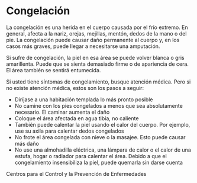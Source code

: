 Congelación
===========


La congelación es una herida en el cuerpo causada por el frío extremo. En general, afecta a la nariz, orejas, mejillas, mentón, dedos de la mano o del pie. La congelación puede causar daño permanente al cuerpo y, en los casos más graves, puede llegar a necesitarse una amputación. 


Si sufre de congelación, la piel en esa área se puede volver blanca o gris amarillenta. Puede que se sienta demasiado firme o de apariencia de cera. El área también se sentirá entumecida.


Si usted tiene síntomas de congelamiento, busque atención médica. Pero si no existe atención médica, estos son los pasos a seguir:


* Diríjase a una habitación templada lo más pronto posible
* No camine con los pies congelados a menos que sea absolutamente necesario. El caminar aumenta el daño
* Coloque el área afectada en agua tibia, no caliente
* También puede calentar la piel usando el calor del cuerpo. Por ejemplo, use su axila para calentar dedos congelados
* No frote el área congelada con nieve o la masajee. Esto puede causar más daño
* No use una almohadilla eléctrica, una lámpara de calor o el calor de una estufa, hogar o radiador para calentar el área. Debido a que el congelamiento insensibiliza la piel, puede quemarla sin darse cuenta


Centros para el Control y la Prevención de Enfermedades 

